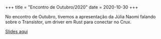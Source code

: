 +++
title = "Encontro de Outubro/2020"
date = 2020-10-30
+++

No encontro de Outubro, tivemos a apresentação da Júlia Naomi falando sobre o
Transistor, um driver em Rust para conectar no Crux.

[Slides aqui](@Transistor.pdf)
